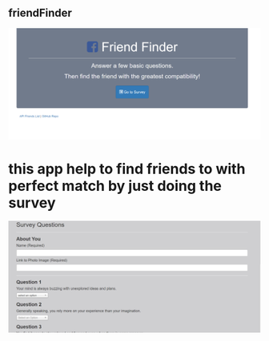 ## friendFinder
![friend](images/image.PNG)
# this app help to find friends to with perfect match by just doing the survey 
![friend](images/image1.PNG)
